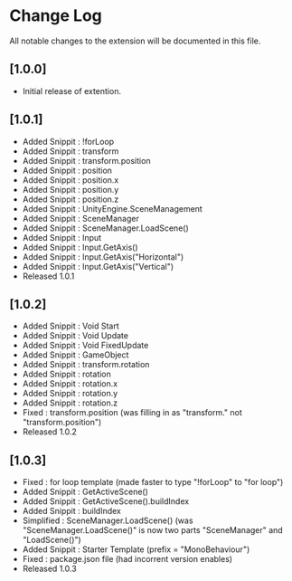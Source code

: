 # Change Log
All notable changes to the extension will be documented in this file.


## [1.0.0]
- Initial release of  extention.

## [1.0.1]
- Added Snippit : !forLoop
- Added Snippit : transform
- Added Snippit : transform.position
- Added Snippit : position
- Added Snippit : position.x
- Added Snippit : position.y
- Added Snippit : position.z
- Added Snippit : UnityEngine.SceneManagement
- Added Snippit : SceneManager
- Added Snippit : SceneManager.LoadScene()
- Added Snippit : Input
- Added Snippit : Input.GetAxis()
- Added Snippit : Input.GetAxis("Horizontal")
- Added Snippit : Input.GetAxis("Vertical")
- Released 1.0.1

## [1.0.2]
- Added Snippit : Void Start
- Added Snippit : Void Update
- Added Snippit : Void FixedUpdate 
- Added Snippit : GameObject
- Added Snippit : transform.rotation
- Added Snippit : rotation
- Added Snippit : rotation.x
- Added Snippit : rotation.y
- Added Snippit : rotation.z
- Fixed : transform.position (was filling in as "transform." not "transform.position")
- Released 1.0.2

## [1.0.3]
- Fixed : for loop template (made faster to type "!forLoop" to "for loop")
- Added Snippit : GetActiveScene()
- Added Snippit : GetActiveScene().buildIndex
- Added Snippit : buildIndex
- Simplified : SceneManager.LoadScene() (was "SceneManager.LoadScene()" is now two parts "SceneManager" and "LoadScene()")
- Added Snippit : Starter Template (prefix = "MonoBehaviour")
- Fixed : package.json file (had incorrent version enables)
- Released 1.0.3